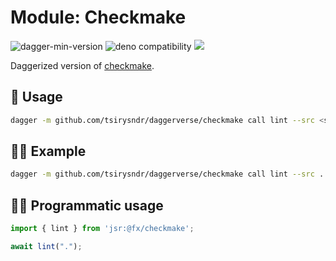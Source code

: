 # Module: Checkmake

![dagger-min-version](https://img.shields.io/badge/dagger-v0.10.0-blue?color=3D66FF)
![deno compatibility](https://shield.deno.dev/deno/^1.41)
[![](https://jsr.io/badges/@fx/checkmake)](https://jsr.io/@fx/checkmake)

Daggerized version of [checkmake](https://github.com/mrtazz/checkmake).

## 🚀 Usage

```sh
dagger -m github.com/tsirysndr/daggerverse/checkmake call lint --src <source>
```

## 🧑‍🔬 Example

```sh
dagger -m github.com/tsirysndr/daggerverse/checkmake call lint --src .
```

## 🧑‍💻 Programmatic usage

```typescript
import { lint } from 'jsr:@fx/checkmake';

await lint(".");
```
